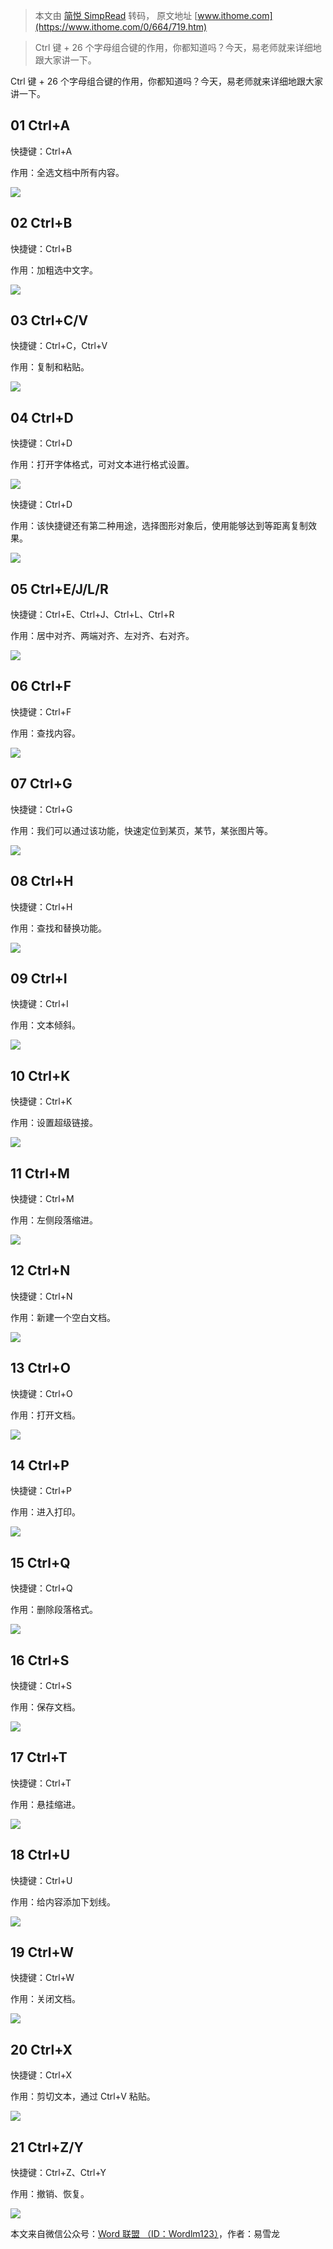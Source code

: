 > 本文由 [简悦 SimpRead](http://ksria.com/simpread/) 转码， 原文地址 [www.ithome.com](https://www.ithome.com/0/664/719.htm)

> Ctrl 键 + 26 个字母组合键的作用，你都知道吗？今天，易老师就来详细地跟大家讲一下。

Ctrl 键 + 26 个字母组合键的作用，你都知道吗？今天，易老师就来详细地跟大家讲一下。

01 Ctrl+A
---------

快捷键：Ctrl+A

作用：全选文档中所有内容。

![](https://img.ithome.com/newsuploadfiles/2022/12/7ed1f13e-a2f5-4862-89e4-4a621ee70a92.gif)

02 Ctrl+B
---------

快捷键：Ctrl+B

作用：加粗选中文字。

![](https://img.ithome.com/newsuploadfiles/2022/12/14691795-3782-4d1e-9a05-40cd32b3bb1d.gif)

03 Ctrl+C/V
-----------

快捷键：Ctrl+C，Ctrl+V

作用：复制和粘贴。

![](https://img.ithome.com/newsuploadfiles/2022/12/8f59d80d-1b34-462e-989b-5bb53eee91c6.gif)

04 Ctrl+D
---------

快捷键：Ctrl+D

作用：打开字体格式，可对文本进行格式设置。

![](https://img.ithome.com/newsuploadfiles/2022/12/47644b4f-b4a0-4704-940a-918f47404586.gif)

快捷键：Ctrl+D

作用：该快捷键还有第二种用途，选择图形对象后，使用能够达到等距离复制效果。

![](https://img.ithome.com/newsuploadfiles/2022/12/a356a3bf-de9e-4906-a59a-305dfcfb7a3f.gif)

05 Ctrl+E/J/L/R
---------------

快捷键：Ctrl+E、Ctrl+J、Ctrl+L、Ctrl+R

作用：居中对齐、两端对齐、左对齐、右对齐。

![](https://img.ithome.com/newsuploadfiles/2022/12/c58217ce-2e8f-4e7d-ba89-98e2d959995a.gif)

06 Ctrl+F
---------

快捷键：Ctrl+F

作用：查找内容。

![](https://img.ithome.com/newsuploadfiles/2022/12/e2e38ed5-17b6-4a05-8fac-c42146eec251.gif)

07 Ctrl+G
---------

快捷键：Ctrl+G

作用：我们可以通过该功能，快速定位到某页，某节，某张图片等。

![](https://img.ithome.com/newsuploadfiles/2022/12/2ab54066-42c3-4c2a-a29f-f519e63af50b.gif)

08 Ctrl+H
---------

快捷键：Ctrl+H

作用：查找和替换功能。

![](https://img.ithome.com/newsuploadfiles/2022/12/43e6f50a-8458-4d04-bedd-48e6109fd4d4.gif)

09 Ctrl+I
---------

快捷键：Ctrl+I

作用：文本倾斜。

![](https://img.ithome.com/newsuploadfiles/2022/12/480cab2f-2b52-4c9c-984c-cef41ffaa183.gif)

10 Ctrl+K
---------

快捷键：Ctrl+K

作用：设置超级链接。

![](https://img.ithome.com/newsuploadfiles/2022/12/d4d24f7d-51b0-4705-a569-fef7bdc2c77a.gif)

11 Ctrl+M
---------

快捷键：Ctrl+M

作用：左侧段落缩进。

![](https://img.ithome.com/newsuploadfiles/2022/12/c83fca49-08be-4c2b-9e60-6ea75239b0e5.gif)

12 Ctrl+N
---------

快捷键：Ctrl+N

作用：新建一个空白文档。

![](https://img.ithome.com/newsuploadfiles/2022/12/b0ca5b7b-4808-4902-8f71-47d793b6d09f.gif)

13 Ctrl+O
---------

快捷键：Ctrl+O

作用：打开文档。

![](https://img.ithome.com/newsuploadfiles/2022/12/aa30c09e-07d2-4e2f-8ce5-6c6c02da67f8.gif)

14 Ctrl+P
---------

快捷键：Ctrl+P

作用：进入打印。

![](https://img.ithome.com/newsuploadfiles/2022/12/29befcbc-92c2-4803-b6cd-9d5a54bc749b.gif)

15 Ctrl+Q
---------

快捷键：Ctrl+Q

作用：删除段落格式。

![](https://img.ithome.com/newsuploadfiles/2022/12/3b5a0706-c390-49d2-90b3-8f22bf285498.gif)

16 Ctrl+S
---------

快捷键：Ctrl+S

作用：保存文档。

![](https://img.ithome.com/newsuploadfiles/2022/12/e3467c74-dffb-4abd-99b8-e4f70bed1fd3.gif)

17 Ctrl+T
---------

快捷键：Ctrl+T

作用：悬挂缩进。

![](https://img.ithome.com/newsuploadfiles/2022/12/32a01fd4-91e6-4ad7-be6b-48cfa2ac2f02.gif)

18 Ctrl+U
---------

快捷键：Ctrl+U

作用：给内容添加下划线。

![](https://img.ithome.com/newsuploadfiles/2022/12/3914f7a0-9d59-495f-8a80-69246741cbdb.gif)

19 Ctrl+W
---------

快捷键：Ctrl+W

作用：关闭文档。

![](https://img.ithome.com/newsuploadfiles/2022/12/ba5115cc-2ece-4e7f-9230-ea784ca91b87.gif)

20 Ctrl+X
---------

快捷键：Ctrl+X

作用：剪切文本，通过 Ctrl+V 粘贴。

![](https://img.ithome.com/newsuploadfiles/2022/12/8419e3fb-8211-4699-a253-94e71f9d57a4.gif)

21 Ctrl+Z/Y
-----------

快捷键：Ctrl+Z、Ctrl+Y

作用：撤销、恢复。

![](https://img.ithome.com/newsuploadfiles/2022/12/13a55d64-025d-413e-8af5-5000e5ccb39c.gif)

本文来自微信公众号：[Word 联盟 （ID：Wordlm123）](https://mp.weixin.qq.com/s/Cu7jsSuZWwXnwLRfFS9Bbg)，作者：易雪龙